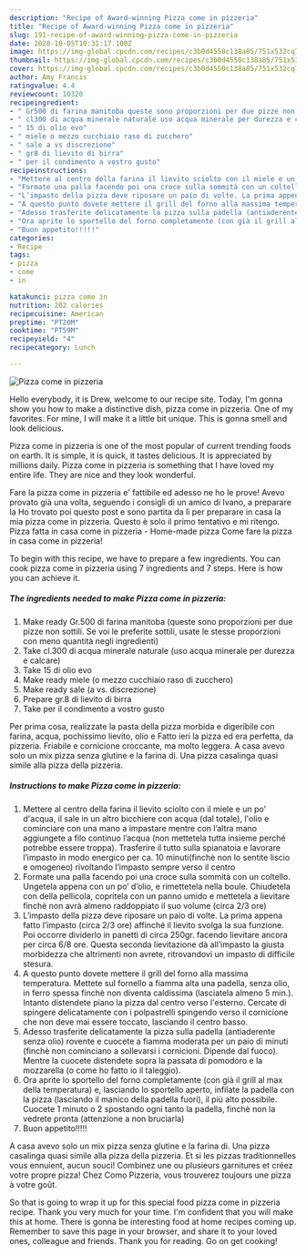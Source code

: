 ```yaml
---
description: "Recipe of Award-winning Pizza come in pizzeria"
title: "Recipe of Award-winning Pizza come in pizzeria"
slug: 191-recipe-of-award-winning-pizza-come-in-pizzeria
date: 2020-10-05T10:31:17.100Z
image: https://img-global.cpcdn.com/recipes/c3b0d4550c138a85/751x532cq70/pizza-come-in-pizzeria-recipe-main-photo.jpg
thumbnail: https://img-global.cpcdn.com/recipes/c3b0d4550c138a85/751x532cq70/pizza-come-in-pizzeria-recipe-main-photo.jpg
cover: https://img-global.cpcdn.com/recipes/c3b0d4550c138a85/751x532cq70/pizza-come-in-pizzeria-recipe-main-photo.jpg
author: Amy Francis
ratingvalue: 4.4
reviewcount: 10320
recipeingredient:
- " Gr500 di farina manitoba queste sono proporzioni per due pizze non sottili Se voi le preferite sottili usate le stesse proporzioni con meno quantit negli ingredienti"
- " cl300 di acqua minerale naturale uso acqua minerale per durezza e calcare"
- " 15 di olio evo"
- " miele o mezzo cucchiaio raso di zucchero"
- " sale a vs discrezione"
- " gr8 di lievito di birra"
- " per il condimento a vostro gusto"
recipeinstructions:
- "Mettere al centro della farina il lievito sciolto con il miele e un po&#39; d&#39;acqua, il sale in un altro bicchiere con acqua (dal totale), l&#39;olio e cominciare con una mano a impastare mentre con l’altra mano aggiungete a filo continuo l’acqua (non mettetela tutta insieme perché potrebbe essere troppa). Trasferire il tutto sulla spianatoia e lavorare l’impasto in modo energico per ca. 10 minuti(finchè non lo sentite liscio e omogeneo) rivoltando l’impasto sempre verso il centro"
- "Formate una palla facendo poi una croce sulla sommità con un coltello. Ungetela appena con un po’ d’olio, e rimettetela nella boule. Chiudetela con della pellicola, copritela con un panno umido e mettetela a lievitare finchè non avrà almeno raddoppiato il suo volume (circa 2/3 ore)"
- "L’impasto della pizza deve riposare un paio di volte. La prima appena fatto l’impasto (circa 2/3 ore) affinché il lievito svolga la sua funzione. Poi occorre dividerlo in panetti di circa 250gr. facendo lievitare ancora per circa 6/8 ore. Questa seconda lievitazione dà all’impasto la giusta morbidezza che altrimenti non avrete, ritrovandovi un impasto di difficile stesura."
- "A questo punto dovete mettere il grill del forno alla massima temperatura. Mettete sul fornello a fiamma alta una padella, senza olio, in ferro spessa finchè non diventa caldissima (lasciatela almeno 5 min.). Intanto distendete piano la pizza dal centro verso l&#39;esterno. Cercate di spingere delicatamente con i polpastrelli spingendo verso il cornicione che non deve mai essere toccato, lasciando il centro basso."
- "Adesso trasferite delicatamente la pizza sulla padella (antiaderente senza olio) rovente e cuocete a fiamma moderata per un paio di minuti (finchè non cominciano a sollevarsi i cornicioni. Dipende dal fuoco). Mentre la cuocete distendete sopra la passata di pomodoro e la mozzarella (o come ho fatto io il taleggio)."
- "Ora aprite lo sportello del forno completamente (con già il grill al max della temperatura) e, lasciando lo sportello aperto, infilate la padella con la pizza (lasciando il manico della padella fuori), il più alto possibile. Cuocete 1 minuto o 2 spostando ogni tanto la padella, finchè non la vedrete pronta (attenzione a non bruciarla)"
- "Buon appetito!!!!!"
categories:
- Recipe
tags:
- pizza
- come
- in

katakunci: pizza come in 
nutrition: 202 calories
recipecuisine: American
preptime: "PT20M"
cooktime: "PT59M"
recipeyield: "4"
recipecategory: Lunch

---
```



![Pizza come in pizzeria](https://img-global.cpcdn.com/recipes/c3b0d4550c138a85/751x532cq70/pizza-come-in-pizzeria-recipe-main-photo.jpg)

Hello everybody, it is Drew, welcome to our recipe site. Today, I'm gonna show you how to make a distinctive dish, pizza come in pizzeria. One of my favorites. For mine, I will make it a little bit unique. This is gonna smell and look delicious.

Pizza come in pizzeria is one of the most popular of current trending foods on earth. It is simple, it is quick, it tastes delicious. It is appreciated by millions daily. Pizza come in pizzeria is something that I have loved my entire life. They are nice and they look wonderful.

Fare la pizza come in pizzeria e&#39; fattibile ed adesso ne ho le prove! Avevo provato già una volta, seguendo i consigli di un amico di Ivano, a preparare la Ho trovato poi questo post e sono partita da lì per preparare in casa la mia pizza come in pizzeria. Questo è solo il primo tentativo e mi ritengo. Pizza fatta in casa come in pizzeria - Home-made pizza Come fare la pizza in casa come in pizzeria!


To begin with this recipe, we have to prepare a few ingredients. You can cook pizza come in pizzeria using 7 ingredients and 7 steps. Here is how you can achieve it.

<!--inarticleads1-->

##### The ingredients needed to make Pizza come in pizzeria:

1. Make ready  Gr.500 di farina manitoba (queste sono proporzioni per due pizze non sottili. Se voi le preferite sottili, usate le stesse proporzioni con meno quantità negli ingredienti)
1. Take  cl.300 di acqua minerale naturale (uso acqua minerale per durezza e calcare)
1. Take  15 di olio evo
1. Make ready  miele (o mezzo cucchiaio raso di zucchero)
1. Make ready  sale (a vs. discrezione)
1. Prepare  gr.8 di lievito di birra
1. Take  per il condimento a vostro gusto


Per prima cosa, realizzate la pasta della pizza morbida e digeribile con farina, acqua, pochissimo lievito, olio e Fatto ieri la pizza ed era perfetta, da pizzeria. Friabile e cornicione croccante, ma molto leggera. A casa avevo solo un mix pizza senza glutine e la farina di. Una pizza casalinga quasi simile alla pizza della pizzeria. 

<!--inarticleads2-->

##### Instructions to make Pizza come in pizzeria:

1. Mettere al centro della farina il lievito sciolto con il miele e un po&#39; d&#39;acqua, il sale in un altro bicchiere con acqua (dal totale), l&#39;olio e cominciare con una mano a impastare mentre con l’altra mano aggiungete a filo continuo l’acqua (non mettetela tutta insieme perché potrebbe essere troppa). Trasferire il tutto sulla spianatoia e lavorare l’impasto in modo energico per ca. 10 minuti(finchè non lo sentite liscio e omogeneo) rivoltando l’impasto sempre verso il centro
1. Formate una palla facendo poi una croce sulla sommità con un coltello. Ungetela appena con un po’ d’olio, e rimettetela nella boule. Chiudetela con della pellicola, copritela con un panno umido e mettetela a lievitare finchè non avrà almeno raddoppiato il suo volume (circa 2/3 ore)
1. L’impasto della pizza deve riposare un paio di volte. La prima appena fatto l’impasto (circa 2/3 ore) affinché il lievito svolga la sua funzione. Poi occorre dividerlo in panetti di circa 250gr. facendo lievitare ancora per circa 6/8 ore. Questa seconda lievitazione dà all’impasto la giusta morbidezza che altrimenti non avrete, ritrovandovi un impasto di difficile stesura.
1. A questo punto dovete mettere il grill del forno alla massima temperatura. Mettete sul fornello a fiamma alta una padella, senza olio, in ferro spessa finchè non diventa caldissima (lasciatela almeno 5 min.). Intanto distendete piano la pizza dal centro verso l&#39;esterno. Cercate di spingere delicatamente con i polpastrelli spingendo verso il cornicione che non deve mai essere toccato, lasciando il centro basso.
1. Adesso trasferite delicatamente la pizza sulla padella (antiaderente senza olio) rovente e cuocete a fiamma moderata per un paio di minuti (finchè non cominciano a sollevarsi i cornicioni. Dipende dal fuoco). Mentre la cuocete distendete sopra la passata di pomodoro e la mozzarella (o come ho fatto io il taleggio).
1. Ora aprite lo sportello del forno completamente (con già il grill al max della temperatura) e, lasciando lo sportello aperto, infilate la padella con la pizza (lasciando il manico della padella fuori), il più alto possibile. Cuocete 1 minuto o 2 spostando ogni tanto la padella, finchè non la vedrete pronta (attenzione a non bruciarla)
1. Buon appetito!!!!!


A casa avevo solo un mix pizza senza glutine e la farina di. Una pizza casalinga quasi simile alla pizza della pizzeria. Et si les pizzas traditionnelles vous ennuient, aucun souci! Combinez une ou plusieurs garnitures et créez votre propre pizza! Chez Como Pizzeria, vous trouverez toujours une pizza à votre goût. 

So that is going to wrap it up for this special food pizza come in pizzeria recipe. Thank you very much for your time. I'm confident that you will make this at home. There is gonna be interesting food at home recipes coming up. Remember to save this page in your browser, and share it to your loved ones, colleague and friends. Thank you for reading. Go on get cooking!
